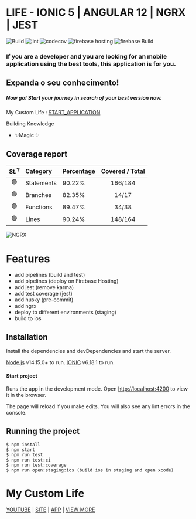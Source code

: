 # LIFE - IONIC 5 | ANGULAR 12 | NGRX | JEST

![Build](https://github.com/myvictorlife/app-life/actions/workflows/build.yml/badge.svg)
![lint](https://github.com/myvictorlife/app-life/actions/workflows/lint.yml/badge.svg)
![codecov](https://codecov.io/gh/myvictorlife/app-life/branch/main/graph/badge.svg)
![firebase hosting](https://github.com/myvictorlife/app-life/actions/workflows/firebase-hosting-merge.yml/badge.svg)
![firebase Build](https://github.com/myvictorlife/app-life/actions/workflows/firebase-hosting-pull-request.yml/badge.svg)

### If you are a developer and you are looking for an mobile application using the best tools, this application is for you.

## Expanda o seu conhecimento!

##### Now go! Start your journey in search of your best version now.

My Custom Life : [START_APPLICATION](https://app-life-58b4f.web.app/)

Building Knowledge

- ✨Magic ✨

## Coverage report 


| <div title="Status of coverage: 🟢 - ok, 🟡 - slightly more than threshold, 🔴 - under the threshold">St.<sup>:grey_question:</sup></div> | Category   | Percentage | Covered / Total |
| :---------------------------------------------------------------------------------------------------------------------------------------: | :--------- | :--------- | :-------------: |
|                                                                     🟢                                                                    | Statements | 90.22%     |     166/184     |
|                                                                     🟢                                                                    | Branches   | 82.35%     |      14/17      |
|                                                                     🟢                                                                    | Functions  | 89.47%     |      34/38      |
|                                                                     🟢                                                                    | Lines      | 90.24%     |     148/164     |


![NGRX](https://res.cloudinary.com/doiz6iue3/image/upload/c_scale,w_535/v1637186018/ngrx_iv92ri.png)

# Features

- add pipelines (build and test)
- add pipelines (deploy on Firebase Hosting)
- add jest (remove karma)
- add test coverage (jest)
- add husky (pre-commit)
- add ngrx
- deploy to different environments (staging)
- build to ios

## Installation

Install the dependencies and devDependencies and start the server.

[Node.js](https://nodejs.org/) v14.15.0+ to run.
[IONIC](https://ionicframework.com/docs/intro/cli) v6.18.1 to run.

#### Start project

Runs the app in the development mode.
Open [http://localhost:4200](http://localhost:4200) to view it in the browser.

The page will reload if you make edits.
You will also see any lint errors in the console.

## Running the project

    $ npm install
    $ npm start
    $ npm run test
    $ npm run test:ci
    $ npm run test:coverage
    $ npm run open:staging:ios (build ios in staging and open xcode)

# My Custom Life

[YOUTUBE](https://www.youtube.com/channel/UCDu3Euyg97LQo2qBaA-ewVg) |
[SITE](https://mycustomlife.com.br/) |
[APP](http://mycustom.life/) |
[VIEW MORE](https://linktr.ee/mycustomlifeapp)
